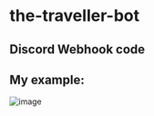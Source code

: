 # the-traveller-bot
## Discord Webhook code
## My example:
![image](https://user-images.githubusercontent.com/38021205/138539690-06dc24e6-ef5e-43dc-955c-5845db2406ff.png)

